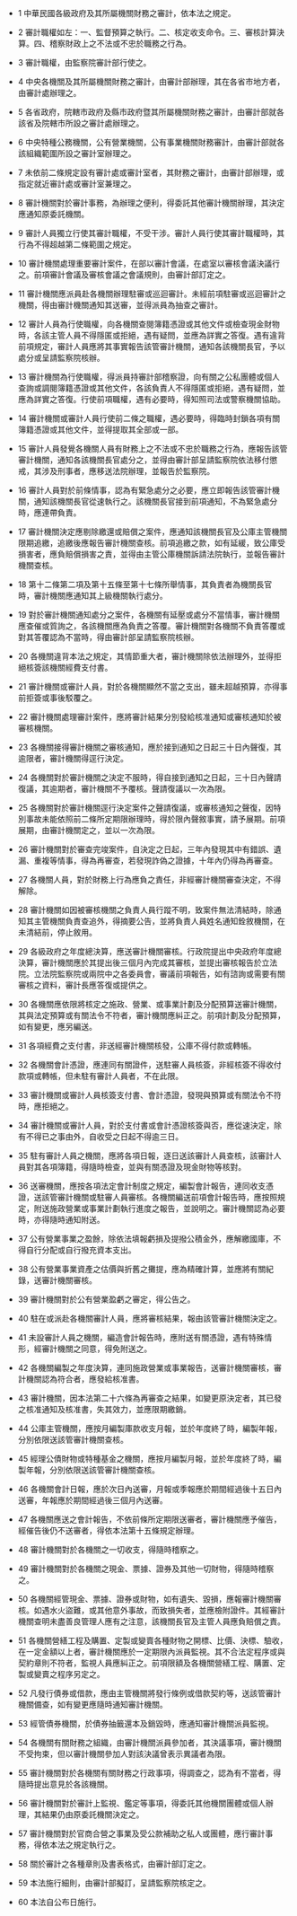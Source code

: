 * 1 中華民國各級政府及其所屬機關財務之審計，依本法之規定。

* 2 審計職權如左：一、監督預算之執行。二、核定收支命令。三、審核計算決算。四、稽察財政上之不法或不忠於職務之行為。

* 3 審計職權，由監察院審計部行使之。

* 4 中央各機關及其所屬機關財務之審計，由審計部辦理，其在各省市地方者，由審計處辦理之。

* 5 各省政府，院轄市政府及縣市政府暨其所屬機關財務之審計，由審計部就各該省及院轄市所設之審計處辦理之。

* 6 中央特種公務機關，公有營業機關，公有事業機關財務審計，由審計部就各該組織範圍所設之審計室辦理之。

* 7 未依前二條規定設有審計處或審計室者，其財務之審計，由審計部辦理，或指定就近審計處或審計室兼理之。

* 8 審計機關對於審計事務，為辦理之便利，得委託其他審計機關辦理，其決定應通知原委託機關。

* 9 審計人員獨立行使其審計職權，不受干涉。審計人員行使其審計職權時，其行為不得超越第二條範圍之規定。

* 10 審計機關處理重要審計案件，在部以審計會議，在處室以審核會議決議行之。前項審計會議及審核會議之會議規則，由審計部訂定之。

* 11 審計機關應派員赴各機關辦理駐審或巡迴審計。未經前項駐審或巡迴審計之機關，得由審計機關通知其送審，並得派員為抽查之審計。

* 12 審計人員為行使職權，向各機關查閱簿籍憑證或其他文件或檢查現金財物時，各該主管人員不得隱匿或拒絕，遇有疑問，並應為詳實之答復。遇有違背前項規定，審計人員應將其事實報告該管審計機關，通知各該機關長官，予以處分或呈請監察院核辦。

* 13 審計機關為行使職權，得派員持審計部稽察證，向有關之公私團體或個人查詢或調閱簿籍憑證或其他文件，各該負責人不得隱匿或拒絕，遇有疑問，並應為詳實之答復。行使前項職權，遇有必要時，得知照司法或警察機關協助。

* 14 審計機關或審計人員行使前二條之職權，遇必要時，得臨時封鎖各項有關簿籍憑證或其他文件，並得提取其全部或一部。

* 15 審計人員發覺各機關人員有財務上之不法或不忠於職務之行為，應報告該管審計機關，通知各該機關長官處分之，並得由審計部呈請監察院依法移付懲戒，其涉及刑事者，應移送法院辦理，並報告於監察院。

* 16 審計人員對於前條情事，認為有緊急處分之必要，應立即報告該管審計機關，通知該機關長官從速執行之。該機關長官接到前項通知，不為緊急處分時，應連帶負責。

* 17 審計機關決定應剔除繳還或賠償之案件，應通知該機關長官及公庫主管機關限期追繳，追繳後應報告審計機關查核。前項追繳之款，如有延緩，致公庫受損害者，應負賠償損害之責，並得由主管公庫機關訴請法院執行，並報告審計機關查核。

* 18 第十二條第二項及第十五條至第十七條所舉情事，其負責者為機關長官時，審計機關應通知其上級機關執行處分。

* 19 對於審計機關通知處分之案件，各機關有延壓或處分不當情事，審計機關應查催或質詢之，各該機關應為負責之答覆。審計機關對各機關不負責答覆或對其答覆認為不當時，得由審計部呈請監察院核辦。

* 20 各機關違背本法之規定，其情節重大者，審計機關除依法辦理外，並得拒絕核簽該機關經費支付書。

* 21 審計機關或審計人員，對於各機關顯然不當之支出，雖未超越預算，亦得事前拒簽或事後駁覆之。

* 22 審計機關處理審計案件，應將審計結果分別發給核准通知或審核通知於被審核機關。

* 23 各機關接得審計機關之審核通知，應於接到通知之日起三十日內聲復，其逾限者，審計機關得逕行決定。

* 24 各機關對於審計機關之決定不服時，得自接到通知之日起，三十日內聲請復議，其逾期者，審計機關不予覆核。聲請復議以一次為限。

* 25 各機關對於審計機關逕行決定案件之聲請復議，或審核通知之聲復，因特別事故未能依照前二條所定期限辦理時，得於限內聲敘事實，請予展期。前項展期，由審計機關定之，並以一次為限。

* 26 審計機關對於審查完竣案件，自決定之日起，三年內發現其中有錯誤、遺漏、重複等情事，得為再審查，若發現詐偽之證據，十年內仍得為再審查。

* 27 各機關人員，對於財務上行為應負之責任，非經審計機關審查決定，不得解除。

* 28 審計機關如因被審核機關之負責人員行蹤不明，致案件無法清結時，除通知其主管機關負責查追外，得摘要公告，並將負責人員姓名通知銓敘機關，在未清結前，停止敘用。

* 29 各級政府之年度總決算，應送審計機關審核。行政院提出中央政府年度總決算，審計機關應於其提出後三個月內完成其審核，並提出審核報告於立法院。立法院監察院或兩院中之各委員會，審議前項報告，如有諮詢或需要有關審核之資料，審計長應答復或提供之。

* 30 各機關應依限將核定之施政、營業、或事業計劃及分配預算送審計機關，其與法定預算或有關法令不符者，審計機關應糾正之。前項計劃及分配預算，如有變更，應另編送。

* 31 各項經費之支付書，非送經審計機關核發，公庫不得付款或轉帳。

* 32 各機關會計憑證，應連同有關證件，送駐審人員核簽，非經核簽不得收付款項或轉帳，但未駐有審計人員者，不在此限。

* 33 審計機關或審計人員核簽支付書、會計憑證，發現與預算或有關法令不符時，應拒絕之。

* 34 審計機關或審計人員，對於支付書或會計憑證核簽與否，應從速決定，除有不得已之事由外，自收受之日起不得逾三日。

* 35 駐有審計人員之機關，應將各項日報，逐日送該審計人員查核，該審計人員對其各項簿籍，得隨時檢查，並與有關憑證及現金財物等核對。

* 36 送審機關，應按各項法定會計制度之規定，編製會計報告，連同收支憑證，送該管審計機關或駐審人員審核。各機關編送前項會計報告時，應按照規定，附送施政營業或事業計劃執行進度之報告，並說明之。審計機關認為必要時，亦得隨時通知附送。

* 37 公有營業事業之盈餘，除依法填報虧損及提撥公積金外，應解繳國庫，不得自行分配或自行撥充資本支出。

* 38 公有營業事業資產之估價與折舊之攤提，應為精確計算，並應將有關紀錄，送審計機關審核。

* 39 審計機關對於公有營業盈虧之審定，得公告之。

* 40 駐在或派赴各機關審計人員，應將審核結果，報由該管審計機關決定之。

* 41 未設審計人員之機關，編造會計報告時，應附送有關憑證，遇有特殊情形，經審計機關之同意，得免附送之。

* 42 各機關編製之年度決算，連同施政營業或事業報告，送審計機關審核，審計機關認為符合者，應發給核准書。

* 43 審計機關，因本法第二十六條為再審查之結果，如變更原決定者，其已發之核准通知及核准書，失其效力，並應限期繳銷。

* 44 公庫主管機關，應按月編製庫款收支月報，並於年度終了時，編製年報，分別依限送該管審計機關查核。

* 45 經理公債財物或特種基金之機關，應按月編製月報，並於年度終了時，編製年報，分別依限送該管審計機關查核。

* 46 各機關會計日報，應於次日內送審，月報或季報應於期間經過後十五日內送審，年報應於期間經過後三個月內送審。

* 47 各機關應送之會計報告，不依前條所定期限送審者，審計機關應予催告，經催告後仍不送審者，得依本法第十五條規定辦理。

* 48 審計機關對於各機關之一切收支，得隨時稽察之。

* 49 審計機關對於各機關之現金、票據、證券及其他一切財物，得隨時稽察之。

* 50 各機關經管現金、票據、證券或財物，如有遺失、毀損，應報審計機關審核。如遇水火盜難，或其他意外事故，而致損失者，並應檢附證件。其經審計機關查明未盡善良管理人應有之注意，該機關長官及主管人員應負賠償之責。

* 51 各機關營繕工程及購置、定製或變賣各種財物之開標、比價、決標、驗收，在一定金額以上者，審計機關應於一定期限內派員監視。其不合法定程序或與契約章則不符者，監視人員應糾正之。前項限額及各機關營繕工程、購置、定製或變賣之程序另定之。

* 52 凡發行債券或借款，應由主管機關將發行條例或借款契約等，送該管審計機關備查，如有變更應隨時通知審計機關。

* 53 經管債券機關，於債券抽籤還本及銷毀時，應通知審計機關派員監視。

* 54 各機關有關財務之組織，由審計機關派員參加者，其決議事項，審計機關不受拘束，但以審計機關參加人對該決議曾表示異議者為限。

* 55 審計機關對於各機關有關財務之行政事項，得調查之，認為有不當者，得隨時提出意見於各該機關。

* 56 審計機關對於審計上監視、鑑定等事項，得委託其他機關團體或個人辦理，其結果仍由原委託機關決定之。

* 57 審計機關對於官商合營之事業及受公款補助之私人或團體，應行審計事務，得依本法之規定執行之。

* 58 關於審計之各種章則及書表格式，由審計部訂定之。

* 59 本法施行細則，由審計部擬訂，呈請監察院核定之。

* 60 本法自公布日施行。

